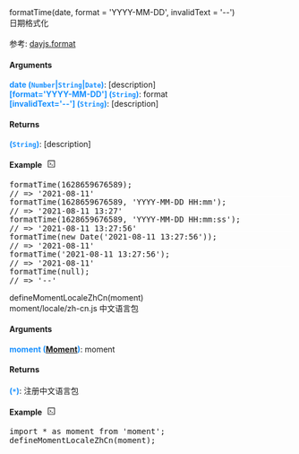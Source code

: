 <div><div id="formattime" class="item-method-name" style="margin-top: -65px; padding-top: 65px;"><div class="item-method-name-area">formatTime(date, format = 'YYYY-MM-DD', invalidText = '--')</div></div><div class="item-method-content"><div>日期格式化<br /><br />参考: <a href="https://dayjs.gitee.io/docs/zh-CN/display/format">dayjs.format</a></div><h4>Arguments</h4><div><strong style="color: #1890ff;">date</strong><strong style="color: #1890ff;"> (<code>Number</code>|<code>String</code>|<code>Date</code>)</strong><span>: [description]</span></div><div><strong style="color: #1890ff;">[format='YYYY-MM-DD']</strong><strong style="color: #1890ff;"> (<code>String</code>)</strong><span>: format</span></div><div><strong style="color: #1890ff;">[invalidText='--']</strong><strong style="color: #1890ff;"> (<code>String</code>)</strong><span>: [description]</span></div><h4>Returns</h4><span><strong style="color: #1890ff;">(<code>String</code>)</strong><span>: [description]</span></span><h4><span>Example</span><i style="margin-left: 10px; cursor: pointer;" ariaLabel="图标: code" class="anticon anticon-code action-showREPL" data-funcname="formatTime" data-example="__@@__formatTime(1628659676589);__@@__// =&gt; &#39;2021-08-11&#39;__@@__formatTime(1628659676589, &#39;YYYY-MM-DD HH:mm&#39;);__@@__// =&gt; &#39;2021-08-11 13:27&#39;__@@__formatTime(1628659676589, &#39;YYYY-MM-DD HH:mm:ss&#39;);__@@__// =&gt; &#39;2021-08-11 13:27:56&#39;__@@__formatTime(new Date(&#39;2021-08-11 13:27:56&#39;));__@@__// =&gt; &#39;2021-08-11&#39;__@@__formatTime(&#39;2021-08-11 13:27:56&#39;);__@@__// =&gt; &#39;2021-08-11&#39;__@@__formatTime(null);__@@__// =&gt; &#39;--&#39;"><svg viewBox="64 64 896 896" focusable="false" class="" data-icon="code" width="1em" height="1em" fill="currentColor" aria-hidden="true"><path d="M516 673c0 4.4 3.4 8 7.5 8h185c4.1 0 7.5-3.6 7.5-8v-48c0-4.4-3.4-8-7.5-8h-185c-4.1 0-7.5 3.6-7.5 8v48zm-194.9 6.1l192-161c3.8-3.2 3.8-9.1 0-12.3l-192-160.9A7.95 7.95 0 0 0 308 351v62.7c0 2.4 1 4.6 2.9 6.1L420.7 512l-109.8 92.2a8.1 8.1 0 0 0-2.9 6.1V673c0 6.8 7.9 10.5 13.1 6.1zM880 112H144c-17.7 0-32 14.3-32 32v736c0 17.7 14.3 32 32 32h736c17.7 0 32-14.3 32-32V144c0-17.7-14.3-32-32-32zm-40 728H184V184h656v656z"></path></svg></i></h4><div style="display: none;">暂无</div><pre style="">
formatTime(1628659676589);
// =&gt; &#39;2021-08-11&#39;</pre><pre style="margin-top: -16px; border-top: 1px solid #fff;">
formatTime(1628659676589, &#39;YYYY-MM-DD HH:mm&#39;);
// =&gt; &#39;2021-08-11 13:27&#39;</pre><pre style="margin-top: -16px; border-top: 1px solid #fff;">
formatTime(1628659676589, &#39;YYYY-MM-DD HH:mm:ss&#39;);
// =&gt; &#39;2021-08-11 13:27:56&#39;</pre><pre style="margin-top: -16px; border-top: 1px solid #fff;">
formatTime(new Date(&#39;2021-08-11 13:27:56&#39;));
// =&gt; &#39;2021-08-11&#39;</pre><pre style="margin-top: -16px; border-top: 1px solid #fff;">
formatTime(&#39;2021-08-11 13:27:56&#39;);
// =&gt; &#39;2021-08-11&#39;</pre><pre style="margin-top: -16px; border-top: 1px solid #fff;">
formatTime(null);
// =&gt; &#39;--&#39;</pre></div></div>
<div><div id="definemomentlocalezhcn" class="item-method-name" style="margin-top: -65px; padding-top: 65px;"><div class="item-method-name-area">defineMomentLocaleZhCn(moment)</div></div><div class="item-method-content"><div>moment/locale/zh-cn.js 中文语言包</div><h4>Arguments</h4><div><strong style="color: #1890ff;">moment</strong><strong style="color: #1890ff;"> (<a href="Moment.html">Moment</a>)</strong><span>: moment</span></div><h4>Returns</h4><span><strong style="color: #1890ff;">(<code>*</code>)</strong><span>: 注册中文语言包</span></span><h4><span>Example</span><i style="margin-left: 10px; cursor: pointer;" ariaLabel="图标: code" class="anticon anticon-code action-showREPL" data-funcname="defineMomentLocaleZhCn" data-example="__@@__import * as moment from &#39;moment&#39;;__@@__defineMomentLocaleZhCn(moment);"><svg viewBox="64 64 896 896" focusable="false" class="" data-icon="code" width="1em" height="1em" fill="currentColor" aria-hidden="true"><path d="M516 673c0 4.4 3.4 8 7.5 8h185c4.1 0 7.5-3.6 7.5-8v-48c0-4.4-3.4-8-7.5-8h-185c-4.1 0-7.5 3.6-7.5 8v48zm-194.9 6.1l192-161c3.8-3.2 3.8-9.1 0-12.3l-192-160.9A7.95 7.95 0 0 0 308 351v62.7c0 2.4 1 4.6 2.9 6.1L420.7 512l-109.8 92.2a8.1 8.1 0 0 0-2.9 6.1V673c0 6.8 7.9 10.5 13.1 6.1zM880 112H144c-17.7 0-32 14.3-32 32v736c0 17.7 14.3 32 32 32h736c17.7 0 32-14.3 32-32V144c0-17.7-14.3-32-32-32zm-40 728H184V184h656v656z"></path></svg></i></h4><div style="display: none;">暂无</div><pre style="">
import * as moment from &#39;moment&#39;;
defineMomentLocaleZhCn(moment);</pre></div></div>